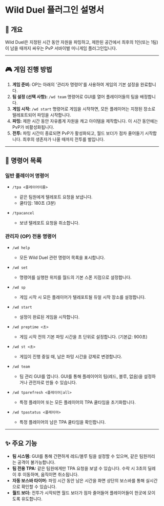 # Wild Duel 플러그인 설명서

## 📖 개요

Wild Duel은 지정된 시간 동안 자원을 파밍하고, 제한된 공간에서 최후의 1인(또는 1팀)이 남을 때까지 싸우는 PvP 서바이벌 미니게임 플러그인입니다.

---

## 🎮 게임 진행 방법

1.  **게임 준비:** OP는 아래의 '관리자 명령어'를 사용하여 게임의 기본 설정을 완료합니다.
2.  **팀 설정 (선택 사항):** `/wd team` 명령어로 GUI를 열어 플레이어들의 팀을 배정합니다.
3.  **게임 시작:** `/wd start` 명령어로 게임을 시작하면, 모든 플레이어는 지정된 장소로 텔레포트되어 파밍을 시작합니다.
4.  **파밍:** 제한 시간 동안 자유롭게 자원을 캐고 아이템을 제작합니다. 이 시간 동안에는 PvP가 비활성화됩니다.
5.  **전투:** 파밍 시간이 종료되면 PvP가 활성화되고, 월드 보더가 점차 줄어들기 시작합니다. 최후의 생존자가 나올 때까지 전투를 벌입니다.

---

## 💬 명령어 목록

### 일반 플레이어 명령어

-   `/tpa <플레이어이름>`
    -   같은 팀원에게 텔레포트 요청을 보냅니다.
    -   쿨타임: 180초 (3분)

-   `/tpacancel`
    -   보낸 텔레포트 요청을 취소합니다.

### 관리자 (OP) 전용 명령어

-   `/wd help`
    -   모든 Wild Duel 관련 명령어 목록을 표시합니다.

-   `/wd set`
    -   명령어를 실행한 위치를 월드의 기본 스폰 지점으로 설정합니다.

-   `/wd sp`
    -   게임 시작 시 모든 플레이어가 텔레포트될 듀얼 시작 장소를 설정합니다.

-   `/wd start`
    -   설정이 완료된 게임을 시작합니다.

-   `/wd preptime <초>`
    -   게임 시작 전의 기본 파밍 시간을 초 단위로 설정합니다. (기본값: 900초)

-   `/wd st <초>`
    -   게임이 진행 중일 때, 남은 파밍 시간을 강제로 변경합니다.

-   `/wd team`
    -   팀 관리 GUI를 엽니다. GUI를 통해 플레이어의 팀(레드, 블루, 없음)을 설정하거나 관전자로 만들 수 있습니다.

-   `/wd tparefresh <플레이어|all>`
    -   특정 플레이어 또는 모든 플레이어의 TPA 쿨타임을 초기화합니다.

-   `/wd tpastatus <플레이어>`
    -   특정 플레이어의 남은 TPA 쿨타임을 확인합니다.

---

## ✨ 주요 기능

-   **팀 시스템:** GUI를 통해 간편하게 레드/블루 팀을 설정할 수 있으며, 같은 팀원끼리는 공격이 불가능합니다.
-   **팀 전용 TPA:** 같은 팀원에게만 TPA 요청을 보낼 수 있습니다. 수락 시 3초의 딜레이 후 이동하며, 움직이면 취소됩니다.
-   **자동 보스바 타이머:** 파밍 시간 동안 남은 시간을 화면 상단의 보스바를 통해 실시간으로 확인할 수 있습니다.
-   **월드 보더:** 전투가 시작되면 월드 보더가 점차 줄어들어 플레이어들이 한곳에 모이도록 유도합니다.
